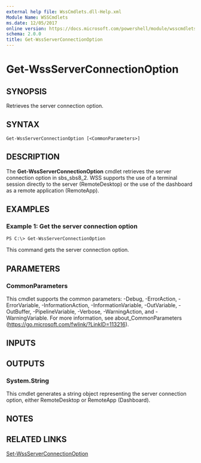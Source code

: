 ```yaml
---
external help file: WssCmdlets.dll-Help.xml
Module Name: WSSCmdlets
ms.date: 12/05/2017
online version: https://docs.microsoft.com/powershell/module/wsscmdlets/get-wssserverconnectionoption?view=windowsserver2012r2-ps&wt.mc_id=ps-gethelp
schema: 2.0.0
title: Get-WssServerConnectionOption
---
```


# Get-WssServerConnectionOption

## SYNOPSIS
Retrieves the server connection option.

## SYNTAX

```
Get-WssServerConnectionOption [<CommonParameters>]
```

## DESCRIPTION
The **Get-WssServerConnectionOption** cmdlet retrieves the server connection option in sbs_sbs8_2.
WSS supports the use of a terminal session directly to the server (RemoteDesktop) or the use of the dashboard as a remote application (RemoteApp).

## EXAMPLES

### Example 1: Get the server connection option
```
PS C:\> Get-WssServerConnectionOption
```

This command gets the server connection option.

## PARAMETERS

### CommonParameters
This cmdlet supports the common parameters: -Debug, -ErrorAction, -ErrorVariable, -InformationAction, -InformationVariable, -OutVariable, -OutBuffer, -PipelineVariable, -Verbose, -WarningAction, and -WarningVariable. For more information, see about_CommonParameters (https://go.microsoft.com/fwlink/?LinkID=113216).

## INPUTS

## OUTPUTS

### System.String
This cmdlet generates a string object representing the server connection option, either RemoteDesktop or RemoteApp (Dashboard).

## NOTES

## RELATED LINKS

[Set-WssServerConnectionOption](./Set-WssServerConnectionOption.md)

